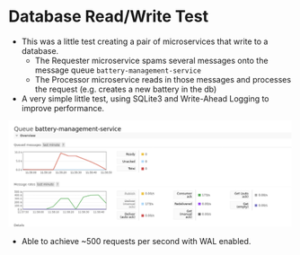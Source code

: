 # Database Read/Write Test
- This was a little test creating a pair of microservices that write to a database.
  - The Requester microservice spams several messages onto the message queue `battery-management-service`
  - The Processor microservice reads in those messages and processes the request (e.g. creates a new battery in the db)
- A very simple little test, using SQLite3 and Write-Ahead Logging to improve performance.

![](./rabbitmq-request-load.png)

- Able to achieve ~500 requests per second with WAL enabled.
